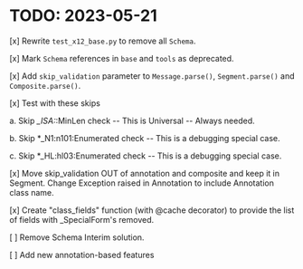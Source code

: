 # TODO: 2023-05-21
[x] Rewrite `test_x12_base.py` to remove all `Schema`. 

[x] Mark `Schema` references in `base` and `tools` as deprecated. 

[x] Add `skip_validation` parameter to `Message.parse()`, `Segment.parse()` and `Composite.parse()`.

[x] Test with these skips

   a. Skip *_ISA:*:MinLen check  -- This is Universal -- Always needed.
   
   b. Skip *_N1:n101:Enumerated check -- This is a debugging special case.
   
   c. Skip *_HL:hl03:Enumerated check -- This is a debugging special case.

[x] Move skip_validation OUT of annotation and composite and keep it in Segment. Change Exception raised in Annotation to include Annotation class name.

[x] Create "class_fields" function (with @cache decorator) to provide the list of fields with _SpecialForm's removed.

[ ] Remove Schema Interim solution.

[ ] Add new annotation-based features


